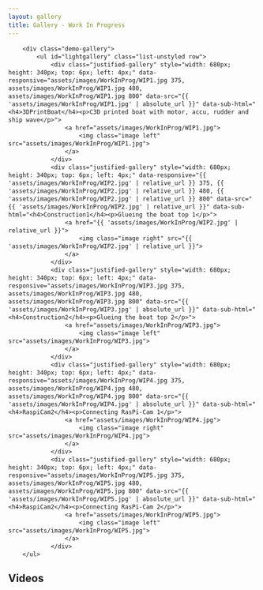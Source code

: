 ```yaml
---
layout: gallery
title: Gallery - Work In Progress
---
```


 <head>
       <style type="text/css">
            .demo-gallery > ul .justified-gallery {
              display: block;
              overflow: hidden;
              position: left;
              float: left;
              margin: 1em 0.5em 1em 1em;
              padding-right: 3em;
              border: solid 1px rgba(210, 215, 217, 0.75);
			  border-top: 0;
			  border-left: 0;
              border-bottom: 0;
            }
            .demo-gallery > ul {
             margin-bottom: 0;
            }
            .demo-gallery > ul > li {
                float: left;
                margin-bottom: 15px;
                margin-right: 20px;
                width: 200px;
            }
            .demo-gallery > ul > li a {
              border: 3px solid #FFF;
              border-radius: 3px;
              display: block;
              overflow: hidden;
              position: relative;
              float: left;
            }
            .demo-gallery > ul > li a > img {
              -webkit-transition: -webkit-transform 0.15s ease 0s;
              -moz-transition: -moz-transform 0.15s ease 0s;
              -o-transition: -o-transform 0.15s ease 0s;
              transition: transform 0.15s ease 0s;
              -webkit-transform: scale3d(1, 1, 1);
              transform: scale3d(1, 1, 1);
              height: 100%;
              width: 100%;
            }
            .demo-gallery > ul > li a:hover > img {
              -webkit-transform: scale3d(1.1, 1.1, 1.1);
              transform: scale3d(1.1, 1.1, 1.1);
            }
            .demo-gallery > ul > li a:hover .demo-gallery-poster > img {
              opacity: 1;
            }
            .demo-gallery > ul > li a .demo-gallery-poster {
              background-color: rgba(0, 0, 0, 0.1);
              bottom: 0;
              left: 0;
              position: absolute;
              right: 0;
              top: 0;
              -webkit-transition: background-color 0.15s ease 0s;
              -o-transition: background-color 0.15s ease 0s;
              transition: background-color 0.15s ease 0s;
            }
            .demo-gallery > ul > li a .demo-gallery-poster > img {
              left: 50%;
              margin-left: -10px;
              margin-top: -10px;
              opacity: 0;
              position: absolute;
              top: 50%;
              -webkit-transition: opacity 0.3s ease 0s;
              -o-transition: opacity 0.3s ease 0s;
              transition: opacity 0.3s ease 0s;
            }
            .demo-gallery > ul > li a:hover .demo-gallery-poster {
              background-color: rgba(0, 0, 0, 0.5);
            }
            .demo-gallery .justified-gallery > a > img {
              -webkit-transition: -webkit-transform 0.15s ease 0s;
              -moz-transition: -moz-transform 0.15s ease 0s;
              -o-transition: -o-transform 0.15s ease 0s;
              transition: transform 0.15s ease 0s;
              -webkit-transform: scale3d(1, 1, 1);
              transform: scale3d(1, 1, 1);
              height: 100%;
              width: 100%;
            }
            .demo-gallery .justified-gallery > a:hover > img {
              -webkit-transform: scale3d(1.1, 1.1, 1.1);
              transform: scale3d(1.1, 1.1, 1.1);
            }
            .demo-gallery .justified-gallery > a:hover .demo-gallery-poster > img {
              opacity: 1;
            }
            .demo-gallery .justified-gallery > a .demo-gallery-poster {
              background-color: rgba(0, 0, 0, 0.1);
              bottom: 0;
              left: 0;
              position: absolute;
              right: 0;
              top: 0;
              -webkit-transition: background-color 0.15s ease 0s;
              -o-transition: background-color 0.15s ease 0s;
              transition: background-color 0.15s ease 0s;
            }
            .demo-gallery .justified-gallery > a .demo-gallery-poster > img {
              left: 50%;
              margin-left: -10px;
              margin-top: -10px;
              opacity: 0;
              position: absolute;
              top: 50%;
              -webkit-transition: opacity 0.3s ease 0s;
              -o-transition: opacity 0.3s ease 0s;
              transition: opacity 0.3s ease 0s;
            }
            .demo-gallery .justified-gallery > a:hover .demo-gallery-poster {
              background-color: rgba(0, 0, 0, 0.5);
            }
            .demo-gallery .video .demo-gallery-poster img {
              height: 48px;
              margin-left: -24px;
              margin-top: -24px;
              opacity: 0.8;
              width: 48px;
            }
            .demo-gallery.dark > ul > li a {
              border: 3px solid #04070a;
            }
            .home .demo-gallery {
              padding-bottom: 80px;
            }
        </style>
<!-- jQuery version must be >= 1.8.0; -->
<script src="https://cdnjs.cloudflare.com/ajax/libs/jquery/3.3.1/jquery.min.js"></script>
</head>

<section>
    <body>
    
<!--style="width: 600px; height: 400px; top: 6px; left: 700px; opacity: 1;" -->
<!-- Container for the image gallery -->
        <div class="demo-gallery">
            <ul id="lightgallery" class="list-unstyled row">
                <div class="justified-gallery" style="width: 680px; height: 340px; top: 6px; left: 4px;" data-responsive="assets/images/WorkInProg/WIP1.jpg 375, assets/images/WorkInProg/WIP1.jpg 480, assets/images/WorkInProg/WIP1.jpg 800" data-src="{{ 'assets/images/WorkInProg/WIP1.jpg' | absolute_url }}" data-sub-html="<h4>3DPrintBoat</h4><p>C3D printed boat with motor, accu, rudder and ship wave</p>">
                    <a href="assets/images/WorkInProg/WIP1.jpg">
                        <img class="image left" src="assets/images/WorkInProg/WIP1.jpg">
                    </a>
                </div>
                <div class="justified-gallery" style="width: 680px; height: 340px; top: 6px; left: 4px;" data-responsive="{{ 'assets/images/WorkInProg/WIP2.jpg' | relative_url }} 375, {{ 'assets/images/WorkInProg/WIP2.jpg' | relative_url }} 480, {{ 'assets/images/WorkInProg/WIP2.jpg' | relative_url }} 800" data-src="{{ 'assets/images/WorkInProg/WIP2.jpg' | relative_url }}" data-sub-html="<h4>Construction1</h4><p>Glueing the boat top 1</p>">
                    <a href="{{ 'assets/images/WorkInProg/WIP2.jpg' | relative_url }}">
                        <img class="image right" src="{{ 'assets/images/WorkInProg/WIP2.jpg' | relative_url }}">
                    </a>
                </div>
                <div class="justified-gallery" style="width: 680px; height: 340px; top: 6px; left: 4px;" data-responsive="assets/images/WorkInProg/WIP3.jpg 375, assets/images/WorkInProg/WIP3.jpg 480, assets/images/WorkInProg/WIP3.jpg 800" data-src="{{ 'assets/images/WorkInProg/WIP3.jpg' | absolute_url }}" data-sub-html="<h4>Construction2</h4><p>Glueing the boat top 2</p>">
                    <a href="assets/images/WorkInProg/WIP3.jpg">
                        <img class="image left" src="assets/images/WorkInProg/WIP3.jpg">
                    </a>
                </div>
                <div class="justified-gallery" style="width: 680px; height: 340px; top: 6px; left: 4px;" data-responsive="assets/images/WorkInProg/WIP4.jpg 375, assets/images/WorkInProg/WIP4.jpg 480, assets/images/WorkInProg/WIP4.jpg 800" data-src="{{ 'assets/images/WorkInProg/WIP4.jpg' | absolute_url }}" data-sub-html="<h4>RaspiCam2</h4><p>Connecting RasPi-Cam 1</p>">
                    <a href="assets/images/WorkInProg/WIP4.jpg">
                        <img class="image right" src="assets/images/WorkInProg/WIP4.jpg">
                    </a>
                </div>
                <div class="justified-gallery" style="width: 680px; height: 340px; top: 6px; left: 4px;" data-responsive="assets/images/WorkInProg/WIP5.jpg 375, assets/images/WorkInProg/WIP5.jpg 480, assets/images/WorkInProg/WIP5.jpg 800" data-src="{{ 'assets/images/WorkInProg/WIP5.jpg' | absolute_url }}" data-sub-html="<h4>RaspiCam2</h4><p>Connecting RasPi-Cam 2</p>">
                    <a href="assets/images/WorkInProg/WIP5.jpg">
                        <img class="image left" src="assets/images/WorkInProg/WIP5.jpg">
                    </a>
                </div>              
        </ul>
</div>

<h1>Videos</h1>

<script type="text/javascript">
$(document).ready(function(){
    $('#lightgallery').lightGallery();
});
</script>
<script src="https://cdnjs.cloudflare.com/ajax/libs/jquery-mousewheel/3.1.13/jquery.mousewheel.min.js"></script>

<script src="https://cdnjs.cloudflare.com/ajax/libs/lightgallery/1.6.11/js/lightgallery-all.min.js"></script>
<script src="https://cdnjs.cloudflare.com/ajax/libs/picturefill/3.0.3/picturefill.min.js"></script>

<!-- lightgallery plugins -->
<script src="https://cdnjs.cloudflare.com/ajax/libs/lg-thumbnail/1.1.0/lg-thumbnail.min.js"></script>
<script src="https://cdnjs.cloudflare.com/ajax/libs/lg-fullscreen/1.0.1/lg-fullscreen.min.js"></script>
<script src="{{ 'assets/js/skel.min.js' | absolute_url }}"></script>
<script src="{{ 'assets/js/util.js' | absolute_url }}"></script>
<!--[if lte IE 8]><script src="{{ 'assets/js/ie/respond.min.js' | absolute_url }}"></script><![endif]-->
<script src="{{ 'assets/js/main.js' | absolute_url }}"></script>
</body> 

<section>
    
